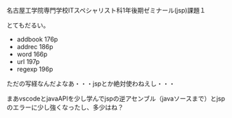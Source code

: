 名古屋工学院専門学校ITスペシャリスト科1年後期ゼミナール(jsp)課題１

とてもだるい。


* addbook 176p
* addrec 186p
* word 166p
* url 197p
* regexp 196p

ただの写経なんだよなあ・・・jspとか絶対使わねえし・・・

まあvscodeとjavaAPIを少し学んでjspの逆アセンブル（javaソースまで）とjspのエラーに少し強くなったし、多少はね？